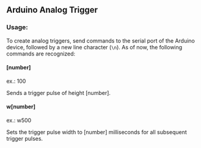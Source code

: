 ## Arduino Analog Trigger

### Usage:

To create analog triggers, send commands to the serial port of the Arduino device, followed by a new line character (`\n`). As of now, the following commands are recognized:


#### [number]

ex.: 100

Sends a trigger pulse of height [number].

#### w[number]

ex.: w500

Sets the trigger pulse width to [number] milliseconds for all subsequent trigger pulses.
